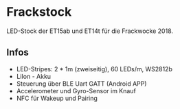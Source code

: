 # Frackstock

LED-Stock der ET15ab und ET14t für die Frackwocke 2018.

## Infos
* LED-Stripes: 2 * 1m (zweiseitig), 60 LEDs/m, WS2812b
* LiIon - Akku
* Steuerung über BLE Uart GATT (Android APP)
* Accelerometer und Gyro-Sensor im Knauf
* NFC für Wakeup und Pairing